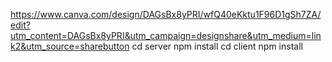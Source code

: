 https://www.canva.com/design/DAGsBx8yPRI/wfQ40eKktu1F96D1gSh7ZA/edit?utm_content=DAGsBx8yPRI&utm_campaign=designshare&utm_medium=link2&utm_source=sharebutton
 cd server npm install
 cd client npm install
